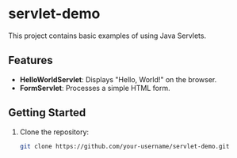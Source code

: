 # servlet-demo
This project contains basic examples of using Java Servlets.

## Features
- **HelloWorldServlet**: Displays "Hello, World!" on the browser.
- **FormServlet**: Processes a simple HTML form.

## Getting Started
1. Clone the repository:
   ```bash
   git clone https://github.com/your-username/servlet-demo.git

